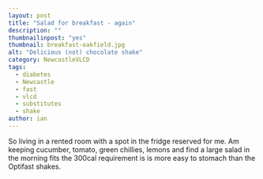 ```yaml
---
layout: post
title: "Salad for breakfast - again"
description: ""
thumbnailinpost: "yes"
thumbnail: breakfast-oakfield.jpg
alt: "Delicious (not) chocolate shake"
category: NewcastleVLCD
tags:
  - diabetes
  - Newcastle
  - fast
  - vlcd
  - substitutes
  - shake
author: ian
---
```


So living in a rented room with a spot in the fridge reserved for me. Am keeping cucumber, tomato, green chillies, lemons and find a large salad in the morning fits the 300cal requirement is is more easy to stomach than the Optifast shakes.

